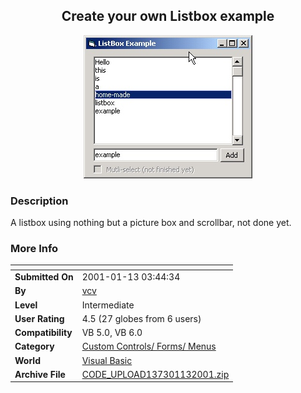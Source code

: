 ﻿<div align="center">

## Create your own Listbox example

<img src="PIC2001113350376406.jpg">
</div>

### Description

A listbox using nothing but a picture box and scrollbar, not done yet.
 
### More Info
 


<span>             |<span>
---                |---
**Submitted On**   |2001-01-13 03:44:34
**By**             |[vcv](https://github.com/Planet-Source-Code/PSCIndex/blob/master/ByAuthor/vcv.md)
**Level**          |Intermediate
**User Rating**    |4.5 (27 globes from 6 users)
**Compatibility**  |VB 5\.0, VB 6\.0
**Category**       |[Custom Controls/ Forms/  Menus](https://github.com/Planet-Source-Code/PSCIndex/blob/master/ByCategory/custom-controls-forms-menus__1-4.md)
**World**          |[Visual Basic](https://github.com/Planet-Source-Code/PSCIndex/blob/master/ByWorld/visual-basic.md)
**Archive File**   |[CODE\_UPLOAD137301132001\.zip](https://github.com/Planet-Source-Code/vcv-create-your-own-listbox-example__1-14392/archive/master.zip)








